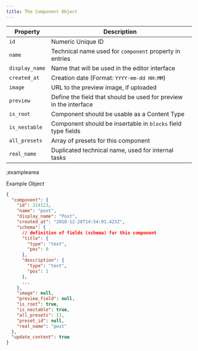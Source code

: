 ```yaml
---
title: The Component Object
---
```


| Property | Description |
|---|---|
| `id` | Numeric Unique ID |
| `name` | Technical name used for `component` property in entries |
| `display_name` | Name that will be used in the editor interface |
| `created_at` | Creation date (Format: `YYYY-mm-dd HH:MM`) |
| `image` | URL to the preview image, if uploaded |
| `preview` | Define the field that should be used for preview in the interface |
| `is_root` | Component should be usable as a Content Type |
| `is_nestable` | Component should be insertable in `blocks` field type fields |
| `all_presets` | Array of presets for this component |
| `real_name` | Duplicated technical name, used for internal tasks |

;examplearea

Example Object

```json
{
  "component": {
    "id": 214123,
    "name": "post",
    "display_name": "Post",
    "created_at": "2018-12-28T14:54:01.423Z",
    "schema": {
      // definition of fields (schema) for this component
      "title": {
        "type": "text",
        "pos": 0
      },
      "description": {
        "type": "text",
        "pos": 1
      },
      ...
    },
    "image": null,
    "preview_field": null,
    "is_root": true,
    "is_nestable": true,
    "all_presets": [],
    "preset_id": null,
    "real_name": "post"
  },
  "update_content": true
}
```
